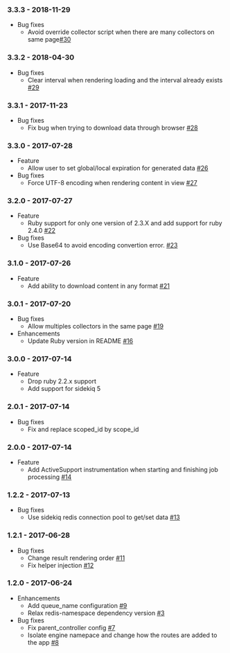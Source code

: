 ### 3.3.3 - 2018-11-29

* Bug fixes
  * Avoid override collector script when there are many collectors on same page[#30](https://github.com/myfreecomm/nexaas-async-collector/pull/30)

### 3.3.2 - 2018-04-30

* Bug fixes
  * Clear interval when rendering loading and the interval already exists [#29](https://github.com/myfreecomm/nexaas-async-collector/pull/29)

### 3.3.1 - 2017-11-23

* Bug fixes
  * Fix bug when trying to download data through browser [#28](https://github.com/myfreecomm/nexaas-async-collector/pull/28)

### 3.3.0 - 2017-07-28

* Feature
  * Allow user to set global/local expiration for generated data [#26](https://github.com/myfreecomm/nexaas-async-collector/pull/26)
* Bug fixes
  * Force UTF-8 encoding when rendering content in view [#27](https://github.com/myfreecomm/nexaas-async-collector/pull/27)

### 3.2.0 - 2017-07-27

* Feature
  * Ruby support for only one version of 2.3.X and add support for ruby 2.4.0 [#22](https://github.com/myfreecomm/nexaas-async-collector/pull/22)
* Bug fixes
  * Use Base64 to avoid encoding convertion error. [#23](https://github.com/myfreecomm/nexaas-async-collector/pull/23)

### 3.1.0 - 2017-07-26

* Feature
  * Add ability to download content in any format [#21](https://github.com/myfreecomm/nexaas-async-collector/pull/21)

### 3.0.1 - 2017-07-20

* Bug fixes
  * Allow multiples collectors in the same page [#19](https://github.com/myfreecomm/nexaas-async-collector/pull/19)
* Enhancements
  * Update Ruby version in README [#16](https://github.com/myfreecomm/nexaas-async-collector/pull/16)

### 3.0.0 - 2017-07-14

* Feature
  * Drop ruby 2.2.x support
  * Add support for sidekiq 5

### 2.0.1 - 2017-07-14

* Bug fixes
  * Fix and replace scoped_id by scope_id

### 2.0.0 - 2017-07-14

* Feature
  * Add ActiveSupport instrumentation when starting and finishing job processing [#14](https://github.com/myfreecomm/nexaas-async-collector/pull/14)

### 1.2.2 - 2017-07-13

* Bug fixes
  * Use sidekiq redis connection pool to get/set data [#13](https://github.com/myfreecomm/nexaas-async-collector/pull/13)

### 1.2.1 - 2017-06-28

* Bug fixes
  * Change result rendering order [#11](https://github.com/myfreecomm/nexaas-async-collector/pull/11)
  * Fix helper injection [#12](https://github.com/myfreecomm/nexaas-async-collector/pull/12)

### 1.2.0 - 2017-06-24

* Enhancements
  * Add queue_name configuration [#9](https://github.com/myfreecomm/nexaas-async-collector/pull/9)
  * Relax redis-namespace dependency version [#3](https://github.com/myfreecomm/nexaas-async-collector/pull/3)
* Bug fixes
  * Fix parent_controller config [#7](https://github.com/myfreecomm/nexaas-async-collector/pull/7)
  * Isolate engine namepace and change how the routes are added to the app [#8](https://github.com/myfreecomm/nexaas-async-collector/pull/8)
